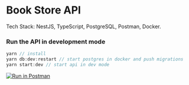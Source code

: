 # Book Store API
Tech Stack: NestJS, TypeScript, PostgreSQL, Postman, Docker.

### Run the API in development mode
```javascript
yarn // install
yarn db:dev:restart // start postgres in docker and push migrations
yarn start:dev // start api in dev mode
```
[![Run in Postman](https://run.pstmn.io/button.svg)](https://god.postman.co/run-collection/1d3f80fdd53669334a2d?action=collection%2Fimport)